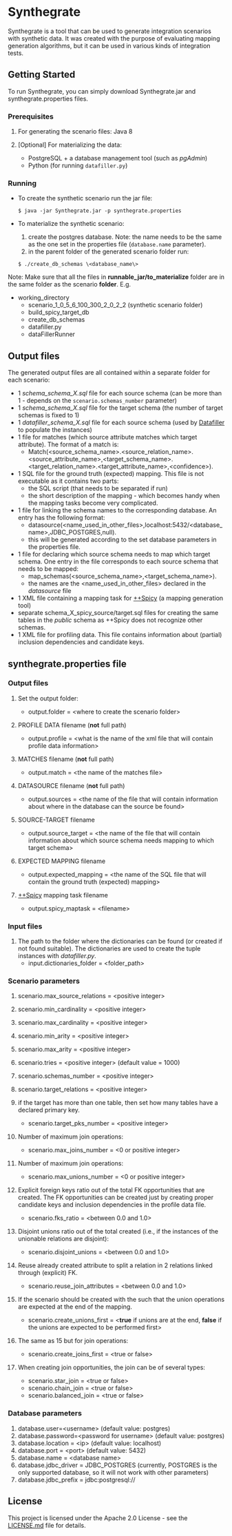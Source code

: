 # Synthegrate

Synthegrate is a tool that can be used to generate integration scenarios with synthetic data. It was created with the purpose of evaluating mapping generation algorithms, but it can be used in various kinds of integration tests.

## Getting Started
To run Synthegrate, you can simply download Synthegrate.jar and synthegrate.properties files.

### Prerequisites

1. For generating the scenario files: Java 8

2. [Optional] For materializing the data: 
   - PostgreSQL + a database management tool (such as *pgAdmin*)
   - Python (for running ```datafiller.py```)

### Running

- To create the synthetic scenario run the jar file:

  ```$ java -jar Synthegrate.jar -p synthegrate.properties```

- To materialize the synthetic scenario:

  1. create the postgres database. Note: the name needs to be the same as the one set in the properties file (`database.name` parameter). 
  2. in the parent folder of the generated scenario folder run: 

  ```$ ./create_db_schemas \<database_name\>``` 

Note: Make sure that all the files in **runnable_jar/to_materialize** folder are in the same folder as the scenario **folder**.
E.g.

- working_directory
  - scenario_1_0_5_6_100_300_2_0_2_2 (synthetic scenario folder)
  - build_spicy_target_db
  - create_db_schemas
  - datafiller.py
  - dataFillerRunner

## Output files

The generated output files are all contained within a separate folder for each scenario:
 - 1 *schema_schema_X.sql* file for each source schema (can be more than 1 - depends on the ```scenario.schemas_number``` parameter)
 - 1 *schema_schema_X.sql* file for the target schema (the number of target schemas is fixed to 1)
 - 1 *datafiller_schema_X.sql* file for each source schema (used by [Datafiller](https://www.cri.ensmp.fr/people/coelho/datafiller.html) to populate the instances)
 - 1 file for matches (which source attribute matches which target attribute). The format of a match is:
   - Match(\<source_schema_name\>.\<source_relation_name\>.\<source_attribute_name\>,\<target_schema_name\>.\<target_relation_name\>.\<target_attribute_name\>,\<confidence\>).
 - 1 SQL file for the ground truth (expected) mapping. This file is not executable as it contains two parts:
   - the SQL script (that needs to be separated if run)
   - the short description of the mapping - which becomes handy when the mapping tasks become very complicated.
 - 1 file for linking the schema names to the corresponding database. An entry has the following format:
   - datasource(\<name_used_in_other_files\>,localhost:5432/\<database_name\>,JDBC_POSTGRES,null).
   - this will be generated according to the set database parameters in the properties file.
 - 1 file for declaring which source schema needs to map which target schema. One entry in the file corresponds to each source schema that needs to be mapped:
   - map_schemas(\<source_schema_name\>,\<target_schema_name\>).
   - the names are the \<name_used_in_other_files\> declared in the *datasource* file
 - 1 XML file containing a mapping task for [++Spicy](http://www.db.unibas.it/projects/spicy/) (a mapping generation tool)
 - separate schema_X_spicy_source/target.sql files for creating the same tables in the *public* schema as ++Spicy does not recognize other schemas.
 - 1 XML file for profiling data. This file contains information about (partial) inclusion dependencies and candidate keys.
 
## synthegrate.properties file 

### Output files 
1. Set the output folder:
   - output.folder = \<where to create the scenario folder\>

2. PROFILE DATA filename (**not** full path)
   - output.profile = \<what is the name of the xml file that will contain profile data information\>

3. MATCHES filename (**not** full path)
   - output.match = \<the name of the matches file\>

4. DATASOURCE filename (**not** full path)
   - output.sources = \<the name of the file that will contain information about where in the database can the source be found\>

5. SOURCE-TARGET filename
   - output.source_target = \<the name of the file that will contain information about which source schema needs mapping to which target schema\>

6. EXPECTED MAPPING filename
   - output.expected_mapping = \<the name of the SQL file that will contain the ground truth (expected) mapping\>

7. [++Spicy](http://www.db.unibas.it/projects/spicy/) mapping task filename
   - output.spicy_maptask = \<filename\>
   
### Input files
1. The path to the folder where the dictionaries can be found (or created if not found suitable). The dictionaries are used to create the tuple instances with *datafiller.py*. 
   - input.dictionaries_folder = \<folder_path\>

### Scenario parameters

1. scenario.max_source_relations = \<positive integer\>
2. scenario.min_cardinality = \<positive integer\>
3. scenario.max_cardinality = \<positive integer\> 
4. scenario.min_arity = \<positive integer\> 
5. scenario.max_arity = \<positive integer\> 

6. scenario.tries = \<positive integer\> (default value = 1000)
7. scenario.schemas_number = \<positive integer\> 
8. scenario.target_relations = \<positive integer\> 
9. if the target has more than one table, then set how many tables have a declared primary key.
   - scenario.target_pks_number = \<positive integer\> 
	
10. Number of maximum join operations:
    - scenario.max_joins_number = \<0 or positive integer\> 
11. Number of maximum join operations:
    - scenario.max_unions_number = \<0 or positive integer\> 
    
12. Explicit foreign keys ratio out of the total FK opportunities that are created. The FK opportunities can be created just by creating proper candidate keys and inclusion dependencies in the profile data file.
    - scenario.fks_ratio = \<between 0.0 and 1.0\>
13. Disjoint unions ratio out of the total created (i.e., if the instances of the unionable relations are disjoint):
    - scenario.disjoint_unions = \<between 0.0 and 1.0\>
14. Reuse already created attribute to split a relation in 2 relations linked through (explicit) FK.
    - scenario.reuse_join_attributes = \<between 0.0 and 1.0\>
15. If the scenario should be created with the such that the union operations are expected at the end of the mapping.
    - scenario.create_unions_first = \<**true** if unions are at the end, **false** if the unions are expected to be performed first\>
16. The same as 15 but for join operations:
	- scenario.create_joins_first = \<true or false\> 

17. When creating join opportunities, the join can be of several types:
    - scenario.star_join = \<true or false\> 
    - scenario.chain_join = \<true or false\> 
    - scenario.balanced_join = \<true or false\>  


### Database parameters
1. database.user=\<username\> (default value: postgres)
2. database.password=\<password for username\> (default value: postgres)
3. database.location = \<ip\> (default value: localhost)
4. database.port = \<port\> (default value: 5432)
5. database.name = \<database name\>
6. database.jdbc_driver = JDBC_POSTGRES (currently, POSTGRES is the only supported database, so it will not work with other parameters)
7. database.jdbc_prefix = jdbc:postgresql://


## License

This project is licensed under the Apache 2.0 License - see the [LICENSE.md](LICENSE.md) file for details.


